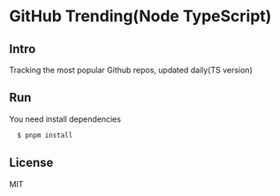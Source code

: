 # GitHub Trending(Node TypeScript)


## Intro
Tracking the most popular Github repos, updated daily(TS version)

## Run

You need install dependencies

```bash
  $ pnpm install
```

## License

MIT
